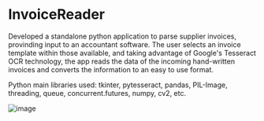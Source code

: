 # InvoiceReader

Developed a standalone python application to parse supplier invoices, provinding input to an accountant software.
The user selects an invoice template within those available, and taking advantage of Google's Tesseract OCR technology, the app reads the data of the incoming hand-written invoices and converts the information to an easy to use format.

Python main libraries used: tkinter, pytesseract, pandas, PIL-Image, threading, queue, concurrent.futures, numpy, cv2, etc.

![image](https://user-images.githubusercontent.com/53237295/218269785-0ea301b2-1ada-43b0-8248-1920bba23f04.png)

